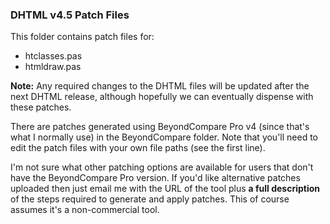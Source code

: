 ### DHTML v4.5 Patch Files

This folder contains patch files for:

- htclasses.pas
- htmldraw.pas

**Note:** Any required changes to the DHTML files will be updated after the next DHTML release, although hopefully we can eventually dispense with these patches.

There are patches generated using BeyondCompare Pro v4 (since that's what I normally use) in the BeyondCompare folder. Note that you'll need to edit the patch files with your own file paths (see the first line).

I'm not sure what other patching options are available for users that don't have the BeyondCompare Pro version. If you'd like alternative patches uploaded then just email me with the URL of the tool plus **a full description** of the steps required to generate and apply patches. This of course assumes it's a non-commercial tool.
